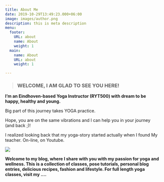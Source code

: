 ```yaml
---
title: About Me
date: 2019-10-29T13:49:23.000+06:00
image: images/author.png
description: this is meta description
menu:
  footer:
    URL: about
    name: About
    weight: 1
  main:
    name: About
    URL: about
    weight: 1

---
```

> ### **WELCOME, I AM GLAD TO SEE YOU HERE!**

**I’m an Eindhoven-based Yoga Instructor (RYT500) with dream to be happy, healthy and young.**

Big part of this journey takes YOGA practice.

Hope, you are on the same vibrations and I can help you in your journey (and back ;)!

I realized looking back that my yoga-story started actually when I found My teacher. On-line, on Youtube.

![](/images/13.jpg)

**Welcome to my blog, where I share with you with my passion for yoga and wellness. This is a collection of classes, pose tutorials, personal blog entries, delicious recipes, fashion and lifestyle. For full length yoga classes, visit my ....**